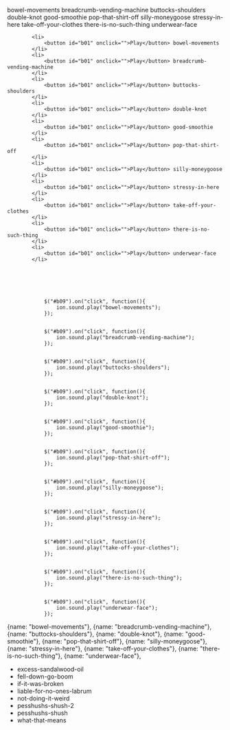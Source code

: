 bowel-movements
breadcrumb-vending-machine
buttocks-shoulders
double-knot
good-smoothie
pop-that-shirt-off
silly-moneygoose
stressy-in-here
take-off-your-clothes
there-is-no-such-thing
underwear-face



			<li>
				<button id="b01" onclick="">Play</button> bowel-movements
			</li>
			<li>
				<button id="b01" onclick="">Play</button> breadcrumb-vending-machine
			</li>
			<li>
				<button id="b01" onclick="">Play</button> buttocks-shoulders
			</li>
			<li>
				<button id="b01" onclick="">Play</button> double-knot
			</li>
			<li>
				<button id="b01" onclick="">Play</button> good-smoothie
			</li>
			<li>
				<button id="b01" onclick="">Play</button> pop-that-shirt-off
			</li>
			<li>
				<button id="b01" onclick="">Play</button> silly-moneygoose
			</li>
			<li>
				<button id="b01" onclick="">Play</button> stressy-in-here
			</li>
			<li>
				<button id="b01" onclick="">Play</button> take-off-your-clothes
			</li>
			<li>
				<button id="b01" onclick="">Play</button> there-is-no-such-thing
			</li>
			<li>
				<button id="b01" onclick="">Play</button> underwear-face
			</li>






		        $("#b09").on("click", function(){
		            ion.sound.play("bowel-movements");
		        });
		

		        $("#b09").on("click", function(){
		            ion.sound.play("breadcrumb-vending-machine");
		        });
		

		        $("#b09").on("click", function(){
		            ion.sound.play("buttocks-shoulders");
		        });
		

		        $("#b09").on("click", function(){
		            ion.sound.play("double-knot");
		        });
		

		        $("#b09").on("click", function(){
		            ion.sound.play("good-smoothie");
		        });
		

		        $("#b09").on("click", function(){
		            ion.sound.play("pop-that-shirt-off");
		        });
		

		        $("#b09").on("click", function(){
		            ion.sound.play("silly-moneygoose");
		        });
		

		        $("#b09").on("click", function(){
		            ion.sound.play("stressy-in-here");
		        });
		

		        $("#b09").on("click", function(){
		            ion.sound.play("take-off-your-clothes");
		        });
		

		        $("#b09").on("click", function(){
		            ion.sound.play("there-is-no-such-thing");
		        });
		

		        $("#b09").on("click", function(){
		            ion.sound.play("underwear-face");
		        });
		










{name: "bowel-movements"},
{name: "breadcrumb-vending-machine"},
{name: "buttocks-shoulders"},
{name: "double-knot"},
{name: "good-smoothie"},
{name: "pop-that-shirt-off"},
{name: "silly-moneygoose"},
{name: "stressy-in-here"},
{name: "take-off-your-clothes"},
{name: "there-is-no-such-thing"},
{name: "underwear-face"},


* excess-sandalwood-oil
* fell-down-go-boom
* if-it-was-broken
* liable-for-no-ones-labrum
* not-doing-it-weird
* pesshushs-shush-2
* pesshushs-shush
* what-that-means
